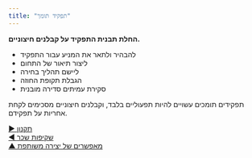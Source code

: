```yaml
---
title: "תפקיד תומך"
---
```



**החלת תבנית התפקיד על קבלנים חיצוניים.**

- להבהיר ולתאר את המניע עבור התפקיד
- ליצור תיאור של התחום
- ליישם תהליך בחירה
- הגבלת תקופת החוזה
- סקירת עמיתים סדירה מובנית

תפקידים תומכים עשויים להיות תפעוליים בלבד, וקבלנים חיצוניים מסכימים לקחת אחריות על תפקידם.

[&#9654; תקנון](bylaws.html)<br/>[&#9664; שקיפות שכר](transparent-salary.html)<br/>[&#9650; מאפשרים של יצירה משותפת](enablers-of-co-creation.html)

